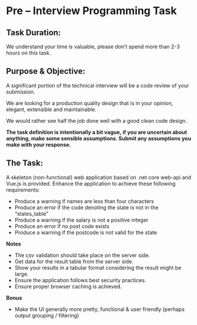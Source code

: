 # Pre – Interview Programming Task
## Task Duration:	
We understand your time is valuable, please don’t spend more than 2-3 hours on this task.

## Purpose & Objective:  
A significant portion of the technical interview will be a code review of your submission.

We are looking for a production quality design that is in your opinion, elegant, extensible and maintainable.

We would rather see half the job done well with a good clean code design.

**The task definition is intentionally a bit vague, if you are uncertain about anything, make some sensible assumptions. Submit any assumptions you make with your response.**

## The Task:
A skeleton (non-functional) web application based on .net core web-api and Vue.js is provided. 
Enhance the application to achieve these following requirements: 
* Produce a warning if names are less than four characters
* Produce an error if the code denoting the state is not in the “states_table”
* Produce a warning if the salary is not a positive integer
* Produce an error if no post code exists
* Produce a warning if the postcode is not valid for the state

**Notes**
* The csv validation should take place on the server side.
* Get data for the result table from the server side.
* Show your results in a tabular format considering the result might be large.
* Ensure the application follows best security practices.
* Ensure proper browser caching is achieved.

**Bonus**
* Make the UI generally more pretty, functional & user friendly (perhaps output grouping / filtering)


